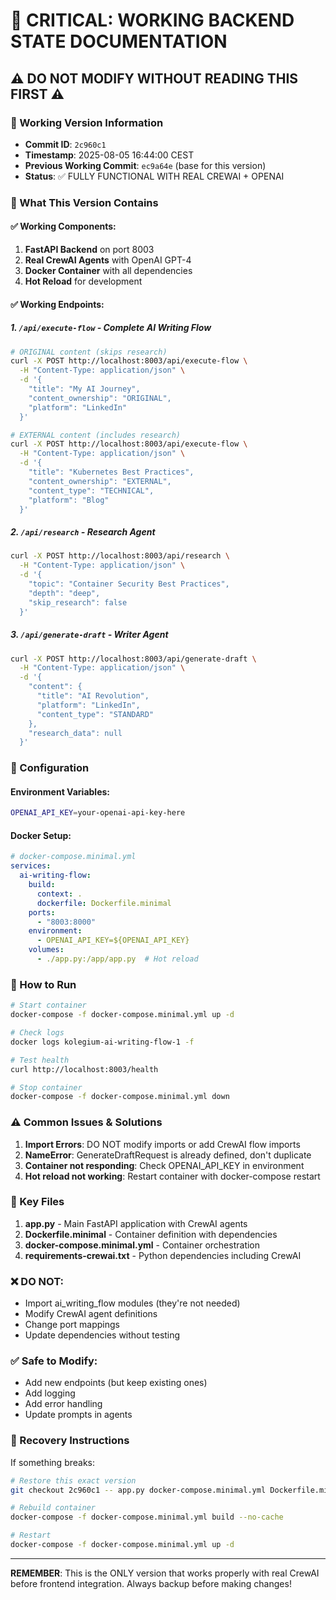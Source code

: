 # 🚨 CRITICAL: WORKING BACKEND STATE DOCUMENTATION

## ⚠️ DO NOT MODIFY WITHOUT READING THIS FIRST ⚠️

### 📍 Working Version Information
- **Commit ID**: `2c960c1`
- **Timestamp**: 2025-08-05 16:44:00 CEST
- **Previous Working Commit**: `ec9a64e` (base for this version)
- **Status**: ✅ FULLY FUNCTIONAL WITH REAL CREWAI + OPENAI

### 🎯 What This Version Contains

#### ✅ Working Components:
1. **FastAPI Backend** on port 8003
2. **Real CrewAI Agents** with OpenAI GPT-4
3. **Docker Container** with all dependencies
4. **Hot Reload** for development

#### ✅ Working Endpoints:

##### 1. `/api/execute-flow` - Complete AI Writing Flow
```bash
# ORIGINAL content (skips research)
curl -X POST http://localhost:8003/api/execute-flow \
  -H "Content-Type: application/json" \
  -d '{
    "title": "My AI Journey",
    "content_ownership": "ORIGINAL",
    "platform": "LinkedIn"
  }'

# EXTERNAL content (includes research)
curl -X POST http://localhost:8003/api/execute-flow \
  -H "Content-Type: application/json" \
  -d '{
    "title": "Kubernetes Best Practices",
    "content_ownership": "EXTERNAL",
    "content_type": "TECHNICAL",
    "platform": "Blog"
  }'
```

##### 2. `/api/research` - Research Agent
```bash
curl -X POST http://localhost:8003/api/research \
  -H "Content-Type: application/json" \
  -d '{
    "topic": "Container Security Best Practices",
    "depth": "deep",
    "skip_research": false
  }'
```

##### 3. `/api/generate-draft` - Writer Agent
```bash
curl -X POST http://localhost:8003/api/generate-draft \
  -H "Content-Type: application/json" \
  -d '{
    "content": {
      "title": "AI Revolution",
      "platform": "LinkedIn",
      "content_type": "STANDARD"
    },
    "research_data": null
  }'
```

### 🔧 Configuration

#### Environment Variables:
```bash
OPENAI_API_KEY=your-openai-api-key-here
```

#### Docker Setup:
```yaml
# docker-compose.minimal.yml
services:
  ai-writing-flow:
    build:
      context: .
      dockerfile: Dockerfile.minimal
    ports:
      - "8003:8000"
    environment:
      - OPENAI_API_KEY=${OPENAI_API_KEY}
    volumes:
      - ./app.py:/app/app.py  # Hot reload
```

### 🚀 How to Run

```bash
# Start container
docker-compose -f docker-compose.minimal.yml up -d

# Check logs
docker logs kolegium-ai-writing-flow-1 -f

# Test health
curl http://localhost:8003/health

# Stop container
docker-compose -f docker-compose.minimal.yml down
```

### ⚠️ Common Issues & Solutions

1. **Import Errors**: DO NOT modify imports or add CrewAI flow imports
2. **NameError**: GenerateDraftRequest is already defined, don't duplicate
3. **Container not responding**: Check OPENAI_API_KEY in environment
4. **Hot reload not working**: Restart container with docker-compose restart

### 📝 Key Files

1. **app.py** - Main FastAPI application with CrewAI agents
2. **Dockerfile.minimal** - Container definition with dependencies
3. **docker-compose.minimal.yml** - Container orchestration
4. **requirements-crewai.txt** - Python dependencies including CrewAI

### ❌ DO NOT:
- Import ai_writing_flow modules (they're not needed)
- Modify CrewAI agent definitions
- Change port mappings
- Update dependencies without testing

### ✅ Safe to Modify:
- Add new endpoints (but keep existing ones)
- Add logging
- Add error handling
- Update prompts in agents

### 🔄 Recovery Instructions

If something breaks:
```bash
# Restore this exact version
git checkout 2c960c1 -- app.py docker-compose.minimal.yml Dockerfile.minimal requirements-crewai.txt

# Rebuild container
docker-compose -f docker-compose.minimal.yml build --no-cache

# Restart
docker-compose -f docker-compose.minimal.yml up -d
```

---

**REMEMBER**: This is the ONLY version that works properly with real CrewAI before frontend integration. Always backup before making changes!
